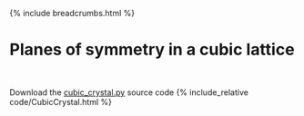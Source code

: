 {% include breadcrumbs.html %}

# Planes of symmetry in a cubic lattice
<div class="header_line"><br/></div>

Download the [cubic_crystal.py](code/cubic_crystal.py) source code
{% include_relative code/CubicCrystal.html %}
